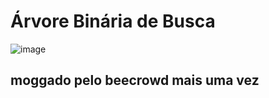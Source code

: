 # Árvore Binária de Busca

![image](https://github.com/user-attachments/assets/ed6ca6e8-2a86-472d-a0a6-f020bbf39a73)

## moggado pelo beecrowd mais uma vez
